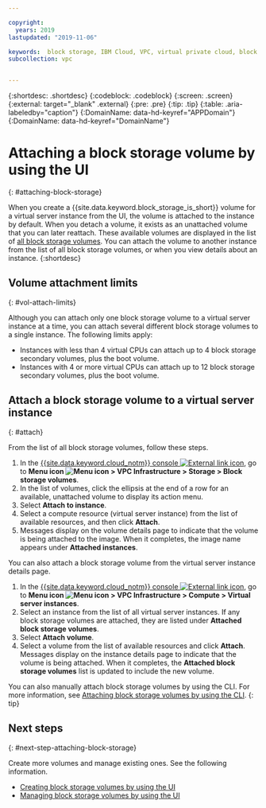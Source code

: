 ```yaml
---

copyright:
  years: 2019
lastupdated: "2019-11-06"

keywords:  block storage, IBM Cloud, VPC, virtual private cloud, block storage volume, volume, volume attachment, virtual server instance, instance
subcollection: vpc


---
```


{:shortdesc: .shortdesc}
{:codeblock: .codeblock}
{:screen: .screen}
{:external: target="_blank" .external}
{:pre: .pre}
{:tip: .tip}
{:table: .aria-labeledby="caption"}
{:DomainName: data-hd-keyref="APPDomain"}
{:DomainName: data-hd-keyref="DomainName"}

# Attaching a block storage volume by using the UI
{: #attaching-block-storage}

When you create a {{site.data.keyword.block_storage_is_short}} volume for a virtual server instance from the UI, the volume is attached to the instance by default. When you detach a volume, it exists as an unattached volume that you can later reattach. These available volumes are displayed in the list of [all block storage volumes](/docs/vpc?topic=vpc-viewing-block-storage#viewvols). You can attach the volume to another instance from the list of all block storage volumes, or when you view details about an instance.
{:shortdesc}

## Volume attachment limits
{: #vol-attach-limits}

Although you can attach only one block storage volume to a virtual server instance at a time, you can attach several different block storage volumes to a single instance. The following limits apply:

* Instances with less than 4 virtual CPUs can attach up to 4 block storage secondary volumes, plus the boot volume.
* Instances with 4 or more virtual CPUs can attach up to 12 block storage secondary volumes, plus the boot volume.

## Attach a block storage volume to a virtual server instance
{: #attach}

From the list of all block storage volumes, follow these steps.

1. In the [{{site.data.keyword.cloud_notm}} console ![External link icon](../icons/launch-glyph.svg "External link icon")](https://{DomainName}/vpc-ext), go to **Menu icon ![Menu icon](../../icons/icon_hamburger.svg) > VPC Infrastructure > Storage > Block storage volumes**.
1. In the list of volumes, click the ellipsis at the end of a row for an available, unattached volume to display its action menu.
1. Select **Attach to instance**.
1. Select a compute resource (virtual server instance) from the list of available resources, and then click **Attach**.
1. Messages display on the volume details page to indicate that the volume is being attached to the image. When it completes, the image name appears under **Attached instances**.

You can also attach a block storage volume from the virtual server instance details page.

1. In the [{{site.data.keyword.cloud_notm}} console ![External link icon](../icons/launch-glyph.svg "External link icon")](https://{DomainName}/vpc-ext), go to **Menu icon ![Menu icon](../../icons/icon_hamburger.svg) > VPC Infrastructure > Compute > Virtual server instances**.
1. Select an instance from the list of all virtual server instances. If any block storage volumes are attached, they are listed under **Attached block storage volumes**.
1. Select **Attach volume**.
1. Select a volume from the list of available resources and click **Attach**. Messages display on the instance details page to indicate that the volume is being attached. When it completes, the **Attached block storage volumes** list is updated to include the new volume.

You can also manually attach block storage volumes by using the CLI. For more information, see [Attaching block storage volumes by using the CLI](/docs/vpc?topic=vpc-attaching-block-storage-cli).
{: tip}

## Next steps
{: #next-step-attaching-block-storage}

Create more volumes and manage existing ones. See the following information.

* [Creating block storage volumes by using the UI](/docs/vpc?topic=vpc-creating-block-storage)
* [Managing block storage volumes by using the UI](/docs/vpc?topic=vpc-managing-block-storage)
